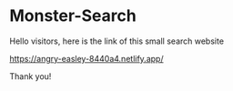 # Monster-Search


Hello visitors, here is the link of this small search website

https://angry-easley-8440a4.netlify.app/

Thank you!
